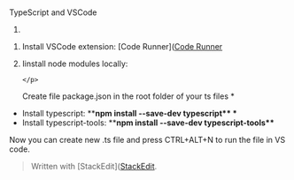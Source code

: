 # <p>
TypeScript and VSCode

1. </p>
<ol>
<li>
<p>Install VSCode extension: [Code Runner](<a href="https://marketplace.visualstudio.com/items?itemName=formulahendry.code-runner)
2. I">Code Runner</a></p>
</li>
<li>
<p>Iinstall node modules locally: 

	</p>
<p>Create file package.json in the root folder of your ts files
* </p>
</li>
</ol>
<ul>
<li>Install typescript: **<strong>npm install --save-dev typescript**
* </strong></li>
<li>Install typescript-tools: **<strong>npm install --save-dev typescript-tools**

</strong></li>
</ul>
<p>Now you can create new .ts file and press CTRL+ALT+N to run the file in VS code.

> </p>
<blockquote>
<p>Written with [StackEdit](<a href="https://stackedit.io/).">StackEdit</a>.</p>
</blockquote>

<!--stackedit_data:
eyJoaXN0b3J5IjpbNTEyNDQyNzQ0LDEwOTQwNDAwMjhdfQ==
-->
